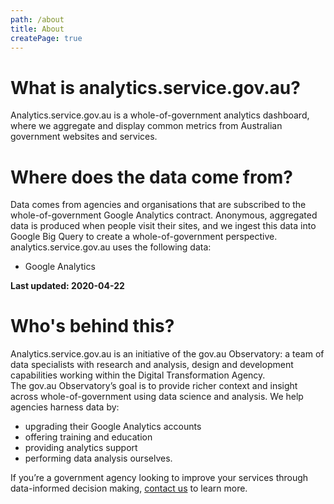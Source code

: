 ```yaml
---
path: /about
title: About
createPage: true
---
```


# What is analytics.service.gov.au? 

Analytics.service.gov.au is a whole-of-government analytics dashboard, where we aggregate and display common metrics from Australian government websites and services. 

# Where does the data come from? 
Data comes from agencies and organisations that are subscribed to the whole-of-government Google Analytics contract. Anonymous, aggregated data is produced when people visit their sites, and we ingest this data into Google Big Query to create a whole-of-government perspective. 
analytics.service.gov.au uses the following data: 
- Google Analytics 

**Last updated: 2020-04-22**

# Who's behind this?  

Analytics.service.gov.au is an initiative of the gov.au Observatory: a team of data specialists with research and analysis, design and development capabilities working within the Digital Transformation Agency.  
The gov.au Observatory’s goal is to provide richer context and insight across whole-of-government using data science and analysis. We help agencies harness data by:  
- upgrading their Google Analytics accounts 
- offering training and education 
- providing analytics support  
- performing data analysis ourselves.  

If you’re a government agency looking to improve your services through data-informed decision making, [contact us](/contact) to learn more.